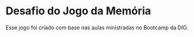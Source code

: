 # Desafio do Jogo da Memória
Esse jogo foi criado com base nas aulas ministradas no Bootcamp da DIO.

